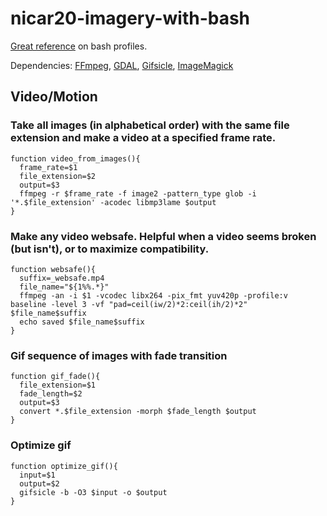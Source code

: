 # nicar20-imagery-with-bash
[Great reference](https://natelandau.com/my-mac-osx-bash_profile/) on bash profiles.

Dependencies: [FFmpeg](https://www.ffmpeg.org/), [GDAL](https://gdal.org/), [Gifsicle](https://www.lcdf.org/gifsicle/), [ImageMagick](https://imagemagick.org/index.php)


## Video/Motion
### Take all images (in alphabetical order) with the same file extension and make a video at a specified frame rate.
```
function video_from_images(){
  frame_rate=$1
  file_extension=$2
  output=$3
  ffmpeg -r $frame_rate -f image2 -pattern_type glob -i '*.$file_extension' -acodec libmp3lame $output
}
```

### Make any video websafe. Helpful when a video seems broken (but isn't), or to maximize compatibility.
```
function websafe(){
  suffix=_websafe.mp4
  file_name="${1%%.*}"
  ffmpeg -an -i $1 -vcodec libx264 -pix_fmt yuv420p -profile:v baseline -level 3 -vf "pad=ceil(iw/2)*2:ceil(ih/2)*2" $file_name$suffix
  echo saved $file_name$suffix
}
```

### Gif sequence of images with fade transition
```
function gif_fade(){
  file_extension=$1
  fade_length=$2
  output=$3
  convert *.$file_extension -morph $fade_length $output
}
```

### Optimize gif
```
function optimize_gif(){
  input=$1
  output=$2
  gifsicle -b -O3 $input -o $output
}
```
